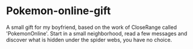 # Pokemon-online-gift
A small gift for my boyfriend, based on the work of CloseRange called 'PokemonOnline'. Start in a small neighborhood, read a few messages and discover what is hidden under the spider webs, you have no choice.
